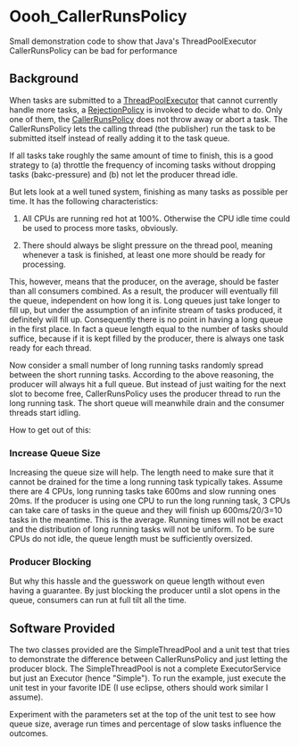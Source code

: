 # Oooh_CallerRunsPolicy
Small demonstration code to show that Java's ThreadPoolExecutor CallerRunsPolicy can be bad for performance

## Background

When tasks are submitted to a [ThreadPoolExecutor](https://docs.oracle.com/javase/9/docs/api/java/util/concurrent/ThreadPoolExecutor.html) that cannot currently handle more tasks, a [RejectionPolicy](https://docs.oracle.com/javase/9/docs/api/java/util/concurrent/RejectedExecutionHandler.html) is invoked to decide what to do. Only one of them, the [CallerRunsPolicy](https://docs.oracle.com/javase/9/docs/api/java/util/concurrent/ThreadPoolExecutor.CallerRunsPolicy.html) does not throw away or abort a task. The CallerRunsPolicy lets the calling thread (the publisher) run the task to be submitted itself instead of really adding it to the task queue.

If all tasks take roughly the same amount of time to finish, this is a good strategy to (a) throttle the frequency of incoming tasks without dropping tasks (bakc-pressure) and (b) not let the producer thread idle.

But lets look at a well tuned system, finishing as many tasks as possible per time. It has the following characteristics:

1. All CPUs are running red hot at 100%. Otherwise the CPU idle time could be used to process more tasks, obviously.

2. There should always be slight pressure on the thread pool, meaning whenever a task is finished, at least one more should be ready for processing.

This, however, means that the producer, on the average, should be faster than all consumers combined. As a result, the producer will eventually fill the queue, independent on how long it is. Long queues just take longer to fill up, but under the assumption of an infinite stream of tasks produced, it definitely will fill up. Consequently there is no point in having a long queue in the first place. In fact a queue length equal to the number of tasks should suffice, because if it is kept filled by the producer, there is always one task ready for each thread.

Now consider a small number of long running tasks randomly spread between the short running tasks. According to the above reasoning, the producer will always hit a full queue. But instead of just waiting for the next slot to become free, CallerRunsPolicy uses the producer thread to run the long running task. The short queue will meanwhile drain and the consumer threads start idling.

How to get out of this:

### Increase Queue Size

Increasing the queue size will help. The length need to make sure that it cannot be drained for the time a long running task typically takes. Assume there are 4 CPUs, long running tasks take 600ms and slow running ones 20ms. If the producer is using one CPU to run the long running task, 3 CPUs can take care of tasks in the queue and they will finish up 600ms/20/3=10 tasks in the meantime. This is the average. Running times will not be exact and the distribution of long running tasks will not be uniform. To be sure CPUs do not idle, the queue length must be sufficiently oversized.

### Producer Blocking

But why this hassle and the guesswork on queue length without even having a guarantee. By just blocking the producer until a slot opens in the queue, consumers can run at full tilt all the time.

## Software Provided

The two classes provided are the SimpleThreadPool and a unit test that tries to demonstrate the difference between CallerRunsPolicy and just letting the producer block. The SimpleThreadPool is not a complete ExecutorService but just an Executor (hence "Simple"). To run the example, just execute the unit test in your favorite IDE (I use eclipse, others should work similar I assume).

Experiment with the parameters set at the top of the unit test to see how queue size, average run times and percentage of slow tasks influence the outcomes.


